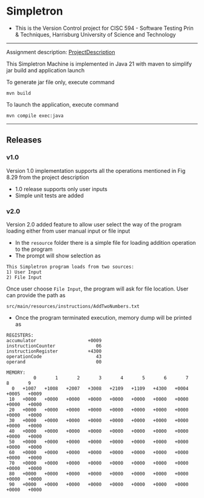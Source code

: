 # Simpletron

- This is the Version Control project for CISC 594 - Software Testing Prin & Techniques, Harrisburg University of Science and Technology

---

Assignment description: [ProjectDescription](/ProjectDescription.pdf)

This Simpletron Machine is implemented in Java 21 with maven to simplify jar build and application launch

To generate jar file only, execute command

`mvn build`

To launch the application, execute command

`mvn compile exec:java`

---

## Releases

### v1.0
Version 1.0 implementation supports all the operations mentioned in Fig 8.29 from the project description

- 1.0 release supports only user inputs
- Simple unit tests are added



### v2.0
Version 2.0 added feature to allow user select the way of the program loading either from user manual input or file input

- In the `resource` folder there is a simple file for loading addition operation to the program
- The prompt will show selection as

```text
This Simpletron program loads from two sources:
1) User Input
2) File Input
```
Once user choose `File Input`, the program will ask for file location. User can provide the path as

```text
src/main/resources/instructions/AddTwoNumbers.txt
```
- Once the program terminated execution, memory dump will be printed as

```text
REGISTERS:
accumulator                   +0009
instructionCounter               06
instructionRegister           +4300
operationCode                    43
operand                          00

MEMORY:
          0       1       2       3       4       5       6       7       8       9
  0   +1007   +1008   +2007   +3008   +2109   +1109   +4300   +0004   +0005   +0009
 10   +0000   +0000   +0000   +0000   +0000   +0000   +0000   +0000   +0000   +0000
 20   +0000   +0000   +0000   +0000   +0000   +0000   +0000   +0000   +0000   +0000
 30   +0000   +0000   +0000   +0000   +0000   +0000   +0000   +0000   +0000   +0000
 40   +0000   +0000   +0000   +0000   +0000   +0000   +0000   +0000   +0000   +0000
 50   +0000   +0000   +0000   +0000   +0000   +0000   +0000   +0000   +0000   +0000
 60   +0000   +0000   +0000   +0000   +0000   +0000   +0000   +0000   +0000   +0000
 70   +0000   +0000   +0000   +0000   +0000   +0000   +0000   +0000   +0000   +0000
 80   +0000   +0000   +0000   +0000   +0000   +0000   +0000   +0000   +0000   +0000
 90   +0000   +0000   +0000   +0000   +0000   +0000   +0000   +0000   +0000   +0000
```
